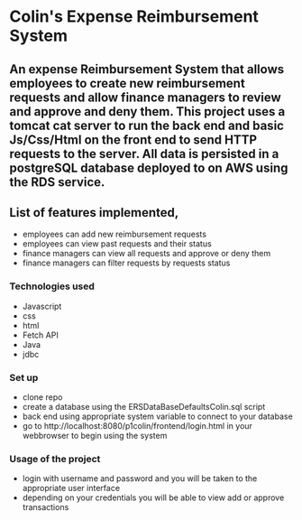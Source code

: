 # Colin's Expense Reimbursement System

## An expense Reimbursement System that allows employees to create new reimbursement requests and allow finance managers to review and approve and deny them.  This project uses a tomcat cat server to run the back end and basic Js/Css/Html on the front end to send HTTP requests to the server.  All data is persisted in a postgreSQL database deployed to on AWS using the RDS service.

## List of features implemented,
  - employees can add new reimbursement requests
  - employees can view past requests and their status
  - finance managers can view all requests and approve or deny them
  - finance managers can filter requests by requests status
  
### Technologies used
  - Javascript
  - css
  - html
  - Fetch API
  - Java
  - jdbc
  

### Set up
  - clone repo
  - create a database using the ERSDataBaseDefaultsColin.sql script
  - back end using appropriate system variable to connect to your database
  - go to http://localhost:8080/p1colin/frontend/login.html in your webbrowser to begin using the system

### Usage of the project
  - login with username and password and you will be taken to the appropriate user interface
  - depending on your credentials you will be able to view add or approve transactions
